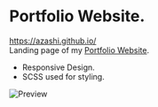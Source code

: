 # Portfolio Website.

<https://azashi.github.io/> <br/>
Landing page of my [Portfolio Website](https://azashi.github.io/).
* Responsive Design.
* SCSS used for styling.

![Preview](https://azashi.github.io/img/preview.png)
